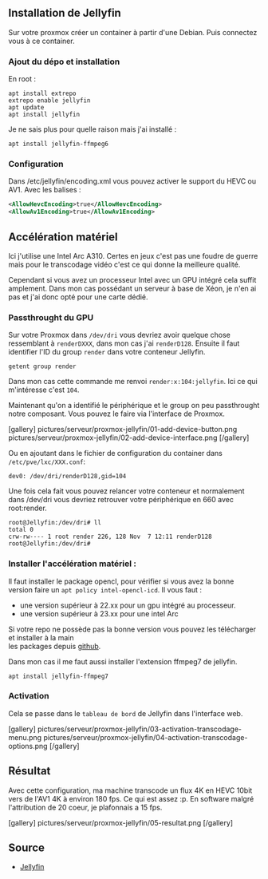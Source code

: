 ## Installation de Jellyfin
Sur votre proxmox créer un container à partir d'une Debian. 
Puis connectez vous à ce container. 

### Ajout du dépo et installation

En root : 

~~~shell
apt install extrepo
extrepo enable jellyfin
apt update
apt install jellyfin
~~~

Je ne sais plus pour quelle raison mais j'ai installé :

~~~shell
apt install jellyfin-ffmpeg6
~~~

### Configuration 

Dans /etc/jellyfin/encoding.xml vous pouvez activer le support du HEVC ou AV1. 
Avec les balises :

~~~xml
<AllowHevcEncoding>true</AllowHevcEncoding>
<AllowAv1Encoding>true</AllowAv1Encoding>
~~~

## Accélération matériel 

Ici j'utilise une Intel Arc A310. 
Certes en jeux c'est pas une foudre de guerre mais pour le transcodage 
vidéo c'est ce qui donne la meilleure qualité. 

Cependant si vous avez un processeur Intel avec un GPU intégré cela 
suffit amplement. Dans mon cas possédant un serveur à base de Xéon, 
je n'en ai pas et j'ai donc opté pour une carte dédié. 

### Passthrought du GPU

Sur votre Proxmox dans `/dev/dri` vous devriez avoir quelque chose ressemblant 
à `renderDXXX`, dans mon cas j'ai `renderD128`. 
Ensuite il faut identifier l'ID du group `render` dans votre conteneur Jellyfin. 

~~~shell
getent group render
~~~

Dans mon cas cette commande me renvoi `render:x:104:jellyfin`. Ici ce qui m'intéresse c'est `104`.

Maintenant qu'on a identifié le périphérique et le group on peu 
passthrought notre composant. Vous pouvez le faire via l'interface de Proxmox.

[gallery]
pictures/serveur/proxmox-jellyfin/01-add-device-button.png
pictures/serveur/proxmox-jellyfin/02-add-device-interface.png
[/gallery]

Ou en ajoutant dans le fichier de configuration du container 
dans `/etc/pve/lxc/XXX.conf`:

~~~shell
dev0: /dev/dri/renderD128,gid=104
~~~

Une fois cela fait vous pouvez relancer votre conteneur et normalement 
dans /dev/dri vous devriez retrouver votre périphérique en 660 
avec root:render. 

~~~shell
root@Jellyfin:/dev/dri# ll
total 0
crw-rw---- 1 root render 226, 128 Nov  7 12:11 renderD128
root@Jellyfin:/dev/dri# 
~~~

### Installer l'accélération matériel :

Il faut installer le package opencl, pour vérifier si vous avez la 
bonne version faire un `apt policy intel-opencl-icd`. 
Il vous faut :
- une version supérieur à 22.xx pour un gpu intégré au processeur.
- une version supérieur à 23.xx pour une intel Arc

Si votre repo ne possède pas la bonne version vous pouvez les télécharger et installer à la main  
les packages depuis [github](https://github.com/intel/compute-runtime/releases). 

Dans mon cas il me faut aussi installer l'extension ffmpeg7 de jellyfin.

~~~shell
apt install jellyfin-ffmpeg7
~~~

### Activation

Cela se passe dans le `tableau de bord` de Jellyfin dans l'interface web. 

[gallery]
pictures/serveur/proxmox-jellyfin/03-activation-transcodage-menu.png
pictures/serveur/proxmox-jellyfin/04-activation-transcodage-options.png
[/gallery]

## Résultat
Avec cette configuration, ma machine transcode un flux 4K en 
HEVC 10bit vers de l'AV1 4K à environ 180 fps. Ce qui est assez :p. 
En software malgré l'attribution de 20 coeur, je plafonnais a 15 fps. 

[gallery]
pictures/serveur/proxmox-jellyfin/05-resultat.png
[/gallery]


## Source

* [Jellyfin](https://jellyfin.org/docs/general/administration/hardware-acceleration/)
